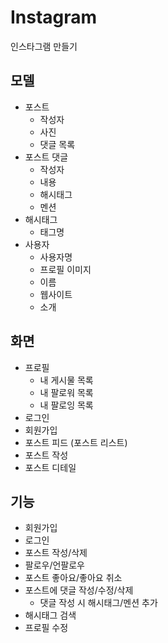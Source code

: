 # Instagram

인스타그램 만들기

## 모델

- 포스트
    - 작성자
    - 사진
    - 댓글 목록
- 포스트 댓글
    - 작성자
    - 내용
    - 해시태그
    - 멘션
- 해시태그
    - 태그명
- 사용자
    - 사용자명
    - 프로필 이미지
    - 이름
    - 웹사이트
    - 소개
    
## 화면

- 프로필
	- 내 게시물 목록
	- 내 팔로워 목록
	- 내 팔로잉 목록
- 로그인
- 회원가입
- 포스트 피드 (포스트 리스트)
- 포스트 작성
- 포스트 디테일

## 기능

- 회원가입
- 로그인
- 포스트 작성/삭제
- 팔로우/언팔로우
- 포스트 좋아요/좋아요 취소
- 포스트에 댓글 작성/수정/삭제
	- 댓글 작성 시 해시태그/멘션 추가
- 해시태그 검색
- 프로필 수정
